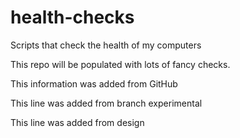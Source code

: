 # health-checks
Scripts that check the health of my computers

This repo will be populated with lots of fancy checks.

This information was added from GitHub

This line was added from branch experimental

This line was added from design
